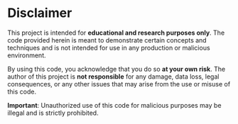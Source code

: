 # Disclaimer

This project is intended for **educational and research purposes only**. The code provided herein is meant to demonstrate certain concepts and techniques and is not intended for use in any production or malicious environment. 

By using this code, you acknowledge that you do so **at your own risk**. The author of this project is **not responsible** for any damage, data loss, legal consequences, or any other issues that may arise from the use or misuse of this code.

**Important**: Unauthorized use of this code for malicious purposes may be illegal and is strictly prohibited.